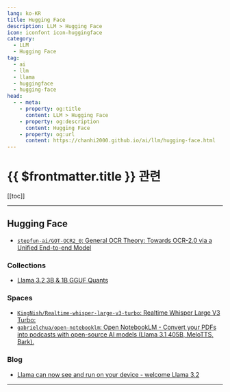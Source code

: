 ```yaml
---
lang: ko-KR
title: Hugging Face
description: LLM > Hugging Face
icon: iconfont icon-huggingface
category: 
  - LLM
  - Hugging Face
tag: 
  - ai
  - llm
  - llama
  - huggingface
  - hugging-face
head:
  - - meta:
    - property: og:title
      content: LLM > Hugging Face
    - property: og:description
      content: Hugging Face
    - property: og:url
      content: https://chanhi2000.github.io/ai/llm/hugging-face.html
---
```


# {{ $frontmatter.title }} 관련

[[toc]]

---

## <FontIcon icon="iconfont icon-huggingface"/>Hugging Face

- [`stepfun-ai/GOT-OCR2_0`: General OCR Theory: Towards OCR-2.0 via a Unified End-to-end Model](https://huggingface.co/stepfun-ai/GOT-OCR2_0)

### Collections

- [Llama 3.2 3B & 1B GGUF Quants](https://huggingface.co/collections/hugging-quants/llama-32-3b-and-1b-gguf-quants-66f43204a559009763c009a5)

<!-- END: huggingface.co/colletions -->

### Spaces

- [`KingNish/Realtime-whisper-large-v3-turbo`: Realtime Whisper Large V3 Turbo:](https://huggingface.co/spaces/KingNish/Realtime-whisper-large-v3-turbo)
- [`gabrielchua/open-notebooklm`: Open NotebookLM - Convert your PDFs into podcasts with open-source AI models (Llama 3.1 405B, MeloTTS, Bark).](https://huggingface.co/spaces/gabrielchua/open-notebooklm)

<!-- END: huggingfacce.co/spaces -->

### Blog

- [Llama can now see and run on your device - welcome Llama 3.2](https://huggingface.co/blog/llama32)

<!-- END: huggingface.co/blog -->

---

<TagLinks />